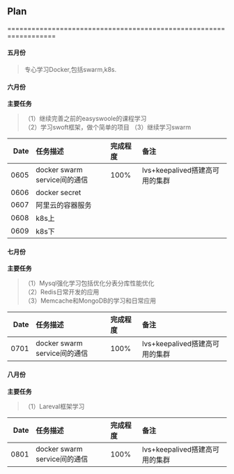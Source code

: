 ## Plan
==================================================================

#### 五月份
>专心学习Docker,包括swarm,k8s.

#### 六月份

**主要任务**
>（1）继续完善之前的easyswoole的课程学习<br/>
 （2）学习swoft框架，做个简单的项目
 （3）继续学习swarm

|Date|任务描述|完成程度|备注|
|-----:|:-----|:-----|:-----|
|0605 |docker swarm service间的通信   |100% |lvs+keepalived搭建高可用的集群|
|0606 |docker secret   |  ||
|0607 |阿里云的容器服务   |  ||
|0608 |k8s上   |  ||
|0609 |k8s下   |  ||

#### 七月份

**主要任务**
>（1）Mysql强化学习包括优化分表分库性能优化<br/>
 （2）Redis日常开发的应用<br/>
 （3）Memcache和MongoDB的学习和日常应用<br/>
 

|Date|任务描述|完成程度|备注|
|-----:|:-----|:-----|:-----|
|0701 |docker swarm service间的通信   |100% |lvs+keepalived搭建高可用的集群|

#### 八月份

**主要任务**
>（1）Lareval框架学习<br/>
 

|Date|任务描述|完成程度|备注|
|-----:|:-----|:-----|:-----|
|0801 |docker swarm service间的通信   |100% |lvs+keepalived搭建高可用的集群|
